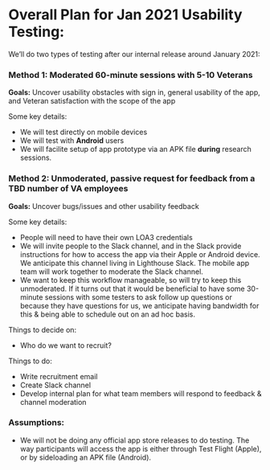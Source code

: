 # Overall Plan for Jan 2021 Usability Testing:

We’ll do two types of testing after our internal release around January 2021:


### Method 1: Moderated 60-minute sessions with 5-10 Veterans 

**Goals:** Uncover usability obstacles with sign in, general usability of the app, and Veteran satisfaction with the scope of the app

Some key details:
- We will test directly on mobile devices
- We will test with **Android** users
- We will facilite setup of app prototype via an APK file **during** research sessions.


### Method 2: Unmoderated, passive request for feedback from a TBD number of VA employees

**Goals:** Uncover bugs/issues and other usability feedback

Some key details:
- People will need to have their own LOA3 credentials 
- We will invite people to the Slack channel, and in the Slack provide instructions for how to access the app via their Apple or Android device. We anticipate this channel living in Lighthouse Slack. The mobile app team will work together to moderate the Slack channel. 
- We want to keep this workflow manageable, so will try to keep this unmoderated. If it turns out that it would be beneficial to have some 30-minute sessions with some testers to ask follow up questions or because they have questions for us, we anticipate having bandwidth for this & being able to schedule out on an ad hoc basis. 

Things to decide on: 
- Who do we want to recruit?

Things to do:
- Write recruitment email
- Create Slack channel
- Develop internal plan for what team members will respond to feedback & channel moderation

### Assumptions:
- We will not be doing any official app store releases to do testing. The way participants will access the app is either through Test Flight (Apple), or by sideloading an APK file (Android). 
